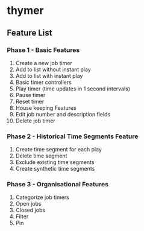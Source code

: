 # thymer
## Feature List
### Phase 1 - Basic Features
1. Create a new job timer
  1. Add to list without instant play
  2. Add to list with instant play
2. Basic timer controllers
  1. Play timer (time updates in 1 second intervals)
  2. Pause timer
  3. Reset timer
3. House keeping Features
  1. Edit job number and description fields
  2. Delete job timer
### Phase 2 - Historical Time Segments Feature
1. Create time segment for each play
2. Delete time segment
3. Exclude existing time segments
4. Create synthetic time segments
### Phase 3 - Organisational Features
1. Categorize job timers
  1. Open jobs
  2. Closed jobs
2. Filter
3. Pin
